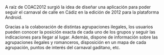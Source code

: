 A raíz de COAC2012 surgió la idea de diseñar una aplicación para poder seguir el
carnaval de calle en Cádiz en la edición de 2012 para la plataforma Android.

Gracias a la colaboración de distintas agrupaciones ilegales, los usuarios pueden conocer la posición exacta de cada uno de los grupos
y seguir las indicaciones para llegar al lugar. Además, dispone de información sobre las agrupaciones ilegales y romanceros,
disposición en un mapa de cada agrupación, puntos de interés del carnaval gaditano, etc.